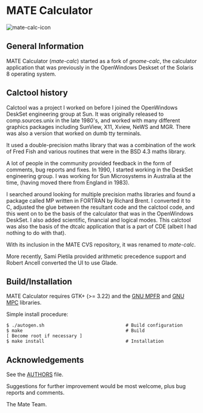 # MATE Calculator

![mate-calc-icon](mate-calc.png)

## General Information

MATE Calculator (*mate-calc*) started as a fork of *gnome-calc*, the calculator application
that was previously in the OpenWindows Deskset of the Solaris 8
operating system.

## Calctool history

Calctool was a project I worked on before I joined the OpenWindows
DeskSet engineering group at Sun. It was originally released to
comp.sources.unix in the late 1980's, and worked with many different
graphics packages including SunView, X11, Xview, NeWS and MGR. There
was also a version that worked on dumb tty terminals.

It used a double-precision maths library that was a combination of the
work of Fred Fish and various routines that were in the BSD 4.3 maths
library.

A lot of people in the community provided feedback in the form of
comments, bug reports and fixes. In 1990, I started working in the
DeskSet engineering group. I was working for Sun Microsystems in
Australia at the time, (having moved there from England in 1983).

I searched around looking for multiple precision maths libraries and
found a package called MP written in FORTRAN by Richard Brent. I
converted it to C, adjusted the glue between the resultant code and the
calctool code, and this went on to be the basis of the calculator that
was in the OpenWindows DeskSet. I also added scientific, financial and
logical modes. This calctool was also the basis of the dtcalc
application that is a part of CDE (albeit I had nothing to do with
that).

With its inclusion in the MATE CVS repository, it was renamed to
*mate-calc*.

More recently, Sami Pietila provided arithmetic precedence support and
Robert Ancell converted the UI to use Glade.

## Build/Installation

MATE Calculator requires GTK+ (>= 3.22) and the [GNU MPFR](https://www.mpfr.org/) and [GNU MPC](http://www.multiprecision.org/mpc) libraries.

Simple install procedure:

```
$ ./autogen.sh                              # Build configuration
$ make                                      # Build
[ Become root if necessary ]
$ make install                              # Installation
```


## Acknowledgements

See the [AUTHORS](https://github.com/mate-desktop/mate-calc/blob/master/AUTHORS) file.

Suggestions for further improvement would be most welcome, plus bug
reports and comments.

The Mate Team.
